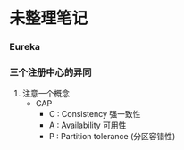 # 未整理笔记
### Eureka

### 三个注册中心的异同
1. 注意一个概念
    - CAP
        - C : Consistency 强一致性
        - A : Availability 可用性
        - P : Partition tolerance (分区容错性)